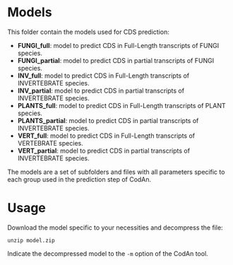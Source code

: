 Models
======
This folder contain the models used for CDS prediction:
- **FUNGI_full**: model to predict CDS in Full-Length transcripts of FUNGI species.
- **FUNGI_partial**: model to predict CDS in partial transcripts of FUNGI species.
- **INV_full**: model to predict CDS in Full-Length transcripts of INVERTEBRATE species.
- **INV_partial**: model to predict CDS in partial transcripts of INVERTEBRATE species.
- **PLANTS_full**: model to predict CDS in Full-Length transcripts of PLANT species.
- **PLANTS_partial**: model to predict CDS in partial transcripts of INVERTEBRATE species.
- **VERT_full**: model to predict CDS in Full-Length transcripts of VERTEBRATE species.
- **VERT_partial**: model to predict CDS in partial transcripts of INVERTEBRATE species.

The models are a set of subfolders and files with all parameters specific to each group used in the prediction step of CodAn.


Usage
=====

Download the model specific to your necessities and decompress the file:
```
unzip model.zip
```

Indicate the decompressed model to the ```-m``` option of the CodAn tool.
